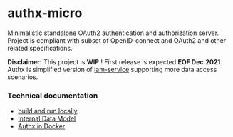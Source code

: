 # authx-micro
Minimalistic standalone OAuth2 authentication and authorization server. Project is compliant with subset of OpenID-connect and OAuth2 and other related specifications.

__Disclaimer:__ This project is __WIP__ ! First release is expected __EOF Dec.2021__. 
Authx is simplified version of [iam-service](https://github.com/jveverka/iam-service) supporting more data access scenarios.

### Technical documentation
* [build and run locally](docs/authx-build-and-run.md)
* [Internal Data Model](docs/authx-data-model.md)
* [Authx in Docker](docs/authx-dockerization.md)
